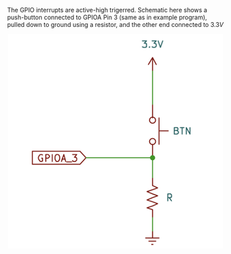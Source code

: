The GPIO interrupts are active-high trigerred. Schematic here shows a push-button connected to GPIOA Pin 3 (same as in example program), pulled down to ground using a resistor, and the other end connected to $3.3V$

<p align=center>
<img src="gpio_exti.png" alt="gpio_exti" width="500"/>
</p>